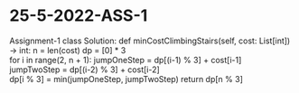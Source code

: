 # 25-5-2022-ASS-1
Assignment-1
class Solution:
    def minCostClimbingStairs(self, cost: List[int]) -> int:
        n = len(cost)
        dp = [0] * 3  
        for i in range(2, n + 1):
            jumpOneStep = dp[(i-1) % 3] + cost[i-1]   
            jumpTwoStep = dp[(i-2) % 3] + cost[i-2]  
            dp[i % 3] = min(jumpOneStep, jumpTwoStep)
        return dp[n % 3]

